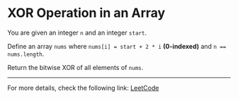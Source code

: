 <h1>XOR Operation in an Array</h1>

<p>You are given an integer <code>n</code> and an integer <code>start</code>.</p>

<p>Define an array <code>nums</code> where <code>nums[i] = start + 2 * i</code> <strong>(0-indexed)</strong> and <code>n == nums.length</code>.</p>

<p>Return the bitwise XOR of all elements of <code>nums</code>.</p>


<hr>
<p>For more details, check the following link: <a href="https://leetcode.com/problems/xor-operation-in-an-array/">LeetCode</a></p>




